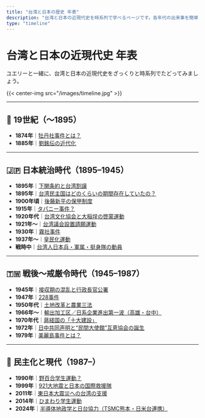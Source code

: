 ```yaml
---
title: "台湾と日本の歴史 年表"
description: "台湾と日本の近現代史を時系列で学べるページです。各年代の出来事を簡単に一覧できます。"
type: "timeline"
---
```


# 台湾と日本の近現代史 年表

ユエリーと一緒に、台湾と日本の近現代史をざっくりと時系列でたどってみましょう。


{{< center-img src="/images/timeline.jpg" >}}

---

## 🏯 19世紀（〜1895）

- **1874年**｜[牡丹社事件とは？](/questions/botan-sha-incident/)
- **1885年**｜[劉銘伝の近代化](/questions/liu-ming-chuan-modernization/)

---

## 🇯🇵 日本統治時代（1895–1945）

- **1895年**｜[下関条約と台湾割譲](/questions/shimonoseki-taiwan-cession/)
- **1895年**｜[台湾民主国はどのくらいの期間存在していたの？](/questions/formosa-republic/)
- **1900年頃**｜[後藤新平の保甲制度](/questions/goto-hochia/)
- **1915年**｜[タパニー事件？](/questions/tapani-incident/)
- **1920年代**｜[台湾文化協会と大稲埕の啓蒙運動](/questions/taiwan-cultural-association-and-dadaocheng/)
- **1921年〜**｜[台湾議会設置請願運動](/questions/taiwan-parliament-petition/)
- **1930年**｜[霧社事件](/questions/musha-incident/)
- **1937年〜**｜[皇民化運動](/questions/imperial-assimilation-movement/)
- **戦時中**｜[台湾人日本兵・軍属・挺身隊の動員](/questions/taiwanese-soldiers-japan/)

---

## 🇹🇼 戦後〜戒厳令時代（1945–1987）

- **1945年**｜[接収期の混乱と行政長官公署](/questions/taiwan-takeover-chaos/)
- **1947年**｜[228事件](/questions/two-two-eight-incident/)
- **1950年代**｜[土地改革と農業三法](/questions/land-reform-agriculture/)
- **1966年〜**｜[輸出加工区／日系企業進出第一波（高雄・台中）](/questions/export-processing-zones-taiwan/)
- **1970年代**｜[蔣経国の「十大建設」](/questions/ten-major-constructions/)
- **1972年**｜[日中共同声明と“民間大使館”互恵協会の誕生](/questions/japan-china-normalization/)
- **1979年**｜[美麗島事件とは？](/questions/formosa-incident/)

---

## 🌸 民主化と現代（1987–）

- **1990年**｜[野百合学生運動？](/questions/wild-lily-movement/)
- **1999年**｜[921大地震と日本の国際救援隊](/questions/taiwan-earthquake-japan-rescue/)
- **2011年**｜[東日本大震災への台湾の支援](/questions/taiwan-japan-earthquake-support/)
- **2014年**｜[ひまわり学生運動](/questions/sunflower-movement/)
- **2024年**｜[半導体地政学と日台協力（TSMC熊本・日米台連携）](/questions/semiconductor-geopolitics-japan-taiwan/)
